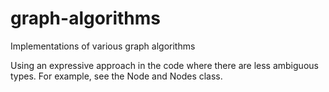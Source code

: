 # graph-algorithms
Implementations of various graph algorithms

Using an expressive approach in the code where there are less ambiguous types. 
For example, see the Node and Nodes class.
